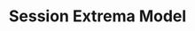 ---
title: Session Extrema Model
emoji: ⚡
colorFrom: blue
colorTo: purple
sdk: streamlit
sdk_version: 1.28.2
app_file: Models.py
pinned: false
license: mit
---